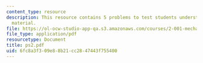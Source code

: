 ```yaml
---
content_type: resource
description: This resource contains 5 problems to test students understanding of course
  material.
file: https://ol-ocw-studio-app-qa.s3.amazonaws.com/courses/2-001-mechanics-materials-i-fall-2006/6fc8a3f309e88b21cc2847443f755400_ps2.pdf
file_type: application/pdf
resourcetype: Document
title: ps2.pdf
uid: 6fc8a3f3-09e8-8b21-cc28-47443f755400
---
```

